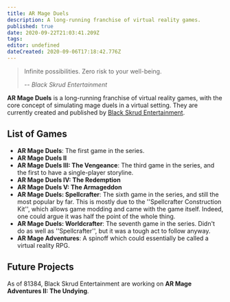 ```yaml
---
title: AR Mage Duels
description: A long-running franchise of virtual reality games.
published: true
date: 2020-09-22T21:03:41.209Z
tags: 
editor: undefined
dateCreated: 2020-09-06T17:18:42.776Z
---
```


> Infinite possibilities. Zero risk to your well-being.
> 
> -- <cite>Black Skrud Entertainment</cite>

**AR Mage Duels** is a long-running franchise of virtual reality games, with the core concept of simulating mage duels in a virtual setting. They are currently created and published by [Black Skrud Entertainment](/Black_Skrud_Entertainment "wikilink").

## List of Games

* **AR Mage Duels**: The first game in the series.
* **AR Mage Duels II**
* **AR Mage Duels III: The Vengeance**: The third game in the series, and the first to have a single-player storyline.
* **AR Mage Duels IV: The Redemption**
* **AR Mage Duels V: The Armageddon**
* **AR Mage Duels: Spellcrafter**: The sixth game in the series, and still the most popular by far. This is mostly due to the ''Spellcrafter Construction Kit'', which allows game modding and came with the game itself. Indeed, one could argue it was half the point of the whole thing.
* **AR Mage Duels: Worldcrafter**: The seventh game in the series. Didn't do as well as ''Spellcrafter'', but it was a tough act to follow anyway.
* **AR Mage Adventures**: A spinoff which could essentially be called a virtual reality RPG.

## Future Projects

As of 81384, Black Skrud Entertainment are working on **AR Mage Adventures II: The Undying**.